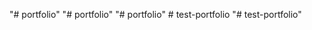 "# portfolio" 
"# portfolio" 
"# portfolio" 
#   t e s t - p o r t f o l i o  
 "# test-portfolio" 
